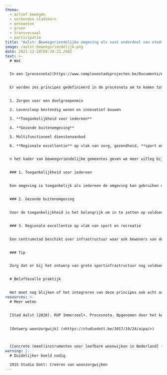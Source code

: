 ```yaml
---
thema:
  - actief bewegen
  - verbonden stadskern
  - ontmoeten
  - groen
  - transversaal
  - participatie
title: "Aalst: Beweegvriendelijke omgeving als vast onderdeel van stadsvernieuwing"
image: /aalst-beweegvriendelijk.png
date: 2021-12-20T08:34:22.298Z
text: >-
  # Wat


  In een [procesnota](https://www.complexestadsprojecten.be/Documents/Aalst_Immerzeel/RUP%20Immerzeel%20procesnota.pdf) (Stad Aalst, 2020) worden een aantal belangrijke principes gebundeld om toe te passen bij stadsvernieuwingstrajecten die bijdragen tot duurzaam samenleven. Een aantal principes zijn een hefboom voor beweegvriendelijke gemeentes.  Die principes zijn gebaseerd op de ervaring om woonzorgwijk Mijlbeek te creëren in het kader van de zorgproeftuin AIPA (Ageing in Place Aalst, nu Zorglab Aalst) in 2015. Samen met ouderen en betrokken actoren werden aandachtspunten gebundeld in functie van levenslang wonen. Hieruit ontstond het concept van woonzorgwijken voor een verouderende bevolking. Deze principes zijn nu juridisch verankerd in de ruimtelijk uitvoeringsplannen (RUP’s) voor alle standvernieuwingsprojecten. Hierdoor worden ze meer afdwingbaar.


  Er worden zes principes gedefinieerd in de procesnota om te komen tot een leefbare buurt waar levenslang leven mogelijk wordt: 


  1. Zorgen voor een doelgroepenmix

  2. Levensloop bestendig wonen en innovatief bouwen

  3. **Toegankelijkheid voor iedereen**

  4. **Gezonde buitenomgeving**

  5. Multifunctioneel dienstenaanbod

  6. **Regionale excellentie** op vlak van zorg, gezondheid, **sport en recreatie**


  n het kader van beweegvriendelijke gemeentes geven we meer uitleg bij drie van die principes omdat ze bijdragen tot de zeven ambities die door Vital Cities beschreven worden als belangrijk om te komen tot beweegvriendelijke gemeentes: toegankelijkheid voor iedereen, gezonde buitenomgeving en excellentie op vlak van sport en recreatie.


  ### 1. Toegankelijkheid voor iedereen


  Een omgeving is toegankelijk als iedereen de omgeving kan gebruiken op mentaal, sociaal en fysiek vlak. Dit wil zeggen zelfstandig, vlot, veilig en comfortabel gebruik ([Inter vzw](https://www.inter.vlaanderen/toegankelijkheid-en-universal-design/integrale-toegankelijkheid) en [Gezond Leven](https://www.gezondleven.be/files/Kind-Gezin/bijlage-9-stap-4-8-Bs.pdf)). De oplossingen moeten op een natuurlijke wijze geïntegreerd zijn in de omgeving. De fysieke nabijheid is daarin de meest duurzame vorm van mobiliteit. Bijvoorbeeld bereikbaarheid van diensten, winkels, bushaltes op 500 meter via een fijnmazig netwerk van verharde wandelpaden, veilige en brede voet- en fietspaden, oversteekplaatsen met verlichting, toepassen van het STOP-principe (stappen, trappen, openbaar vervoer en dan pas personenwagen [Netwerk Duurzame Mobliteit](https://www.duurzame-mobiliteit.be/tags/stop-principe)) met strategische inplanting parkeerplaatsen. De sociale toegankelijkheid vergroten en voldoende redenen hebben om buitenshuis te gaan, kan bijvoorbeeld via een uitnodigende voordeuromgeving met een afdakje en collectieve openbare ruimtes met voldoende zitbanken. Buurtbewoners moeten een sociale veiligheid ervaren van de openbare ruimte om er ook gebruik van te maken. Straatverlichting, weinig grafitti en vandalisme, onderhouden en propere straten dragen bij tot dat gevoel. Werk maken van eigenaarschap over die buurtplekken kan belangrijk zijn om [claimgedrag](https://ambrassade.be/nl/kennis/artikel/strategie-2-brugfiguren-als-bemiddelaars-in-de-publieke-ruimte) van bepaalde bewonersgroepen te kanaliseren. Inzetten op collectieve geur- en kleurtuinen of gedeelde achtertuinen is een interessante overweging. Er moet iets te zien of te doen zijn om recreatief naar buiten te komen, te bewegen en om met andere buurtbewoners een praatje te doen. 


  ### 2. Gezonde buitenomgeving


  Voor de toegankelijkheid is het belangrijk om in te zetten op voldoende verharde ondergrond maar dit moet gecompenseerd worden door voldoende groen om zich fit en gezond te voelen. Mensen willen in een groen kader ontspannen, wandelen, sporten… Dit zijn ingrepen in de openbare ruimte die aanzetten tot gezond, sportief en fit leven zoals bomenrijen in het straatbeeld en niet enkel groen in een afgelegen park buiten de woonbuurt. Zeker voor jonge kinderen en zorgbehoevende ouderen die zich gemiddeld nog 400 meter zelfstandig buitenshuis verplaatsen, zijn groensferen belangrijk. Waar mogelijk dient een woonbuurt maximaal verbonden te worden met een groen netwerk erbuiten door bijvoorbeeld een brug of doorgang te creëren en zichtbaar te verbinden met een netwerk van (groene) [trage wegen](https://www.tragewegen.be/). Zulke “doorsteken” zijn stimulerend voor mensen om zich actiever te verplaatsen zowel functioneel als recreatief. 


  ### 3. Regionale excellentie op vlak van sport en recreatie


  Een centrumstad beschikt over infrastructuur waar ook bewoners van de omliggende gemeentes gebruik van kunnen maken. Dit betekent volgens de procesnota niet enkel investeren in sportzalen en zwembad maar ook in beweegfaciliteiten erbuiten zoals outdoor fitness-toestellen en een fit-o-meter. 


  ### Tip


  Zorg dat er bij het ontwerp van grote sportinfrastructuur nog voldoende verhardingsgraad overblijft om achteraf fietsstallingen toe te voegen of andere kleine verhardingen die actief transport en beweegrecreatie mogelijk is. Soms is alle verhardingsgraad ingepalmd door het gebouw zelf en dan kan die kleine infrastructuur niet meer toegevoegd worden.


  # Beloftevolle praktijk


  Het moet nog blijken of het integreren van deze principes ook echt aanzetten tot meer actief gebruik van de openbare ruimte voor recreatie, elkaar ontmoeten en kiezen voor actief verplaatsingen in functie van dagelijkse boodschappen of diensten. Het concept wordt alvast gedeeld als inspirerend voorbeeld door het kenniscentrum Vlaamse steden rond complexe stadsprojecten (<https://www.complexestadsprojecten.be/Paginas/home.aspx>). Het zet aan om uitgebreid participatief te werken met diverse betrokken actoren en samen te werken over beleidsdomeinen en beleidsniveaus heen. Uit onderzoek door Vital Cities blijkt alvast dat de opgesomde principes bijdragen tot meer actieve verplaatsingen en recreatief bewegen.
resources: >-
  # Meer weten


  [Stad Aalst (2020). RUP Immerzeel+. Procesnota. Opgenomen door het kenniscentrum] (https://www.complexestadsprojecten.be/Documents/Aalst_Immerzeel/RUP%20Immerzeel%20procesnota.pdf)

   
  [Ontwerp woonzorgwijk] (<https://studiodott.be/2017/10/24/aipa/>)



  [Concrete (meet)instrumenten voor leefbare woonwijken in Nederland] (https://aedes.nl/leefbare-en-veilige-wijken)
warning: |-
  # Duidelijker beeld nodig

  2015 Studio Dott: Creëren van woonzorgwijken
---
```

